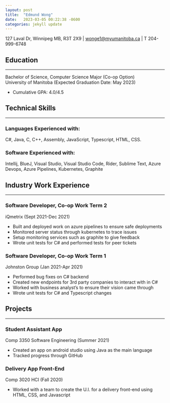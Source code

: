 ```yaml
---
layout: post
title:  "Edmund Wong"
date:   2023-03-05 00:22:38 -0600
categories: jekyll update
---
```

127 Laval Dr, Winnipeg MB, R3T 2X9 | wonge1@myumanitoba.ca | T 204-999-6748

## **Education**
---
Bachelor of Science, Computer Science Major (Co-op Option) 	                                	  
University of Manitoba (Expected Graduation Date: May 2023)
- Cumulative GPA: 4.0/4.5

## **Technical Skills**
---
### Languages Experienced with: 
C#, Java, C, C++, Assembly, JavaScript, Typescript, HTML, CSS.

### Software Experienced with: 
Intellij, BlueJ, Visual Studio, Visual Studio Code, Rider, Sublime Text, Azure Devops, Azure Pipelines, Kubernetes, Graphite

## **Industry Work Experience**
---
### Software Developer, Co-op Work Term 2 <br>
iQmetrix (Sept 2021-Dec 2021)			           

- Built and deployed work on azure pipelines to ensure safe deployments
- Monitored server status through kubernetes to trace issues
- Setup monitoring services such as graphite to give feedback
- Wrote unit tests for C# and performed tests for peer tickets

### Software Developer, Co-op Work Term 1<br>
Johnston Group (Jan 2021-Apr 2021)

- Performed bug fixes on C# backend
- Created new endpoints for 3rd party companies to interact with in C#
- Worked with business analyst’s to ensure their vision came through
- Wrote unit tests for C# and Typescript changes

## **Projects**
---

### Student Assistant App<br>
Comp 3350 Software Engineering (Summer 2021)

- Created an app on android studio using Java as the main language
- Tracked progress through GitHub

### Delivery App Front-End<br>
Comp 3020 HCI (Fall 2020)

- Worked with a team to create the U.I. for a delivery front-end using HTML, CSS, and Javascript
